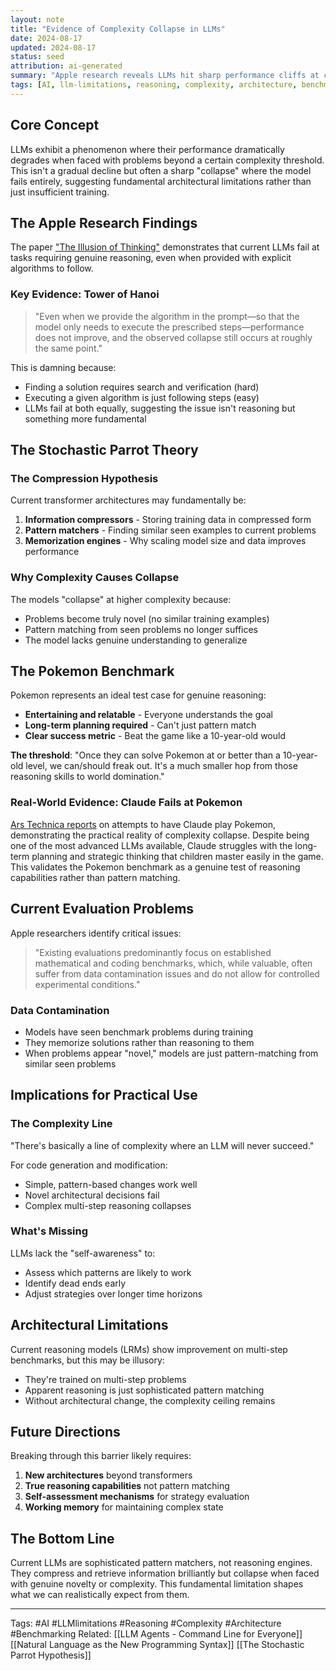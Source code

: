 ```yaml
---
layout: note
title: "Evidence of Complexity Collapse in LLMs"
date: 2024-08-17
updated: 2024-08-17
status: seed
attribution: ai-generated
summary: "Apple research reveals LLMs hit sharp performance cliffs at complexity thresholds, failing even when given explicit algorithms to follow—suggesting fundamental architectural limits."
tags: [AI, llm-limitations, reasoning, complexity, architecture, benchmarking]
---
```


## Core Concept

LLMs exhibit a phenomenon where their performance dramatically degrades when faced with problems beyond a certain complexity threshold. This isn't a gradual decline but often a sharp "collapse" where the model fails entirely, suggesting fundamental architectural limitations rather than just insufficient training.

## The Apple Research Findings

The paper ["The Illusion of Thinking"](https://ml-site.cdn-apple.com/papers/the-illusion-of-thinking.pdf) demonstrates that current LLMs fail at tasks requiring genuine reasoning, even when provided with explicit algorithms to follow.

### Key Evidence: Tower of Hanoi

> "Even when we provide the algorithm in the prompt—so that the model only needs to execute the prescribed steps—performance does not improve, and the observed collapse still occurs at roughly the same point."

This is damning because:

- Finding a solution requires search and verification (hard)
- Executing a given algorithm is just following steps (easy)
- LLMs fail at both equally, suggesting the issue isn't reasoning but something more fundamental

## The Stochastic Parrot Theory

### The Compression Hypothesis

Current transformer architectures may fundamentally be:

1. **Information compressors** - Storing training data in compressed form
2. **Pattern matchers** - Finding similar seen examples to current problems
3. **Memorization engines** - Why scaling model size and data improves performance

### Why Complexity Causes Collapse

The models "collapse" at higher complexity because:

- Problems become truly novel (no similar training examples)
- Pattern matching from seen problems no longer suffices
- The model lacks genuine understanding to generalize

## The Pokemon Benchmark

Pokemon represents an ideal test case for genuine reasoning:

- **Entertaining and relatable** - Everyone understands the goal
- **Long-term planning required** - Can't just pattern match
- **Clear success metric** - Beat the game like a 10-year-old would

**The threshold**: "Once they can solve Pokemon at or better than a 10-year-old level, we can/should freak out. It's a much smaller hop from those reasoning skills to world domination."

### Real-World Evidence: Claude Fails at Pokemon

[Ars Technica reports](https://arstechnica.com/ai/2025/03/why-anthropics-claude-still-hasnt-beaten-pokemon/) on attempts to have Claude play Pokemon, demonstrating the practical reality of complexity collapse. Despite being one of the most advanced LLMs available, Claude struggles with the long-term planning and strategic thinking that children master easily in the game. This validates the Pokemon benchmark as a genuine test of reasoning capabilities rather than pattern matching.

## Current Evaluation Problems

Apple researchers identify critical issues:

> "Existing evaluations predominantly focus on established mathematical and coding benchmarks, which, while valuable, often suffer from data contamination issues and do not allow for controlled experimental conditions."

### Data Contamination

- Models have seen benchmark problems during training
- They memorize solutions rather than reasoning to them
- When problems appear "novel," models are just pattern-matching from similar seen problems

## Implications for Practical Use

### The Complexity Line

"There's basically a line of complexity where an LLM will never succeed."

For code generation and modification:

- Simple, pattern-based changes work well
- Novel architectural decisions fail
- Complex multi-step reasoning collapses

### What's Missing

LLMs lack the "self-awareness" to:

- Assess which patterns are likely to work
- Identify dead ends early
- Adjust strategies over longer time horizons

## Architectural Limitations

Current reasoning models (LRMs) show improvement on multi-step benchmarks, but this may be illusory:

- They're trained on multi-step problems
- Apparent reasoning is just sophisticated pattern matching
- Without architectural change, the complexity ceiling remains

## Future Directions

Breaking through this barrier likely requires:

1. **New architectures** beyond transformers
2. **True reasoning capabilities** not pattern matching
3. **Self-assessment mechanisms** for strategy evaluation
4. **Working memory** for maintaining complex state

## The Bottom Line

Current LLMs are sophisticated pattern matchers, not reasoning engines. They compress and retrieve information brilliantly but collapse when faced with genuine novelty or complexity. This fundamental limitation shapes what we can realistically expect from them.

---

Tags: #AI #LLMlimitations #Reasoning #Complexity #Architecture #Benchmarking
Related: [[LLM Agents - Command Line for Everyone]] [[Natural Language as the New Programming Syntax]] [[The Stochastic Parrot Hypothesis]]
